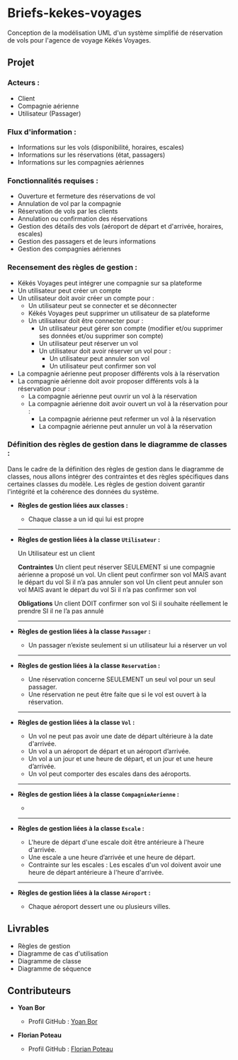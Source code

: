 # Briefs-kekes-voyages

Conception de la modélisation UML d'un système simplifié de réservation de vols pour l'agence de voyage Kékés Voyages.

## Projet

### Acteurs :

- Client
- Compagnie aérienne
- Utilisateur (Passager)

### Flux d'information :

- Informations sur les vols (disponibilité, horaires, escales)
- Informations sur les réservations (état, passagers)
- Informations sur les compagnies aériennes

### Fonctionnalités requises :

- Ouverture et fermeture des réservations de vol
- Annulation de vol par la compagnie
- Réservation de vols par les clients
- Annulation ou confirmation des réservations
- Gestion des détails des vols (aéroport de départ et d'arrivée, horaires, escales)
- Gestion des passagers et de leurs informations
- Gestion des compagnies aériennes

### Recensement des règles de gestion :

- Kékés Voyages peut intégrer une compagnie sur sa plateforme
- Un utilisateur peut créer un compte
- Un utilisateur doit avoir créer un compte pour :
  - Un utilisateur peut se connecter et se déconnecter
  - Kékés Voyages peut supprimer un utilisateur de sa plateforme
  - Un utilisateur doit être connecter pour :
    - Un utilisateur peut gérer son compte (modifier et/ou supprimer ses données et/ou supprimer son compte)
    - Un utilisateur peut réserver un vol
    - Un utilisateur doit avoir réserver un vol pour :
      - Un utilisateur peut annuler son vol
      - Un utilisateur peut confirmer son vol
- La compagnie aérienne peut proposer différents vols à la réservation
- La compagnie aérienne doit avoir proposer différents vols à la réservation pour :
  - La compagnie aérienne peut ouvrir un vol à la réservation
  - La compagnie aérienne doit avoir ouvert un vol à la réservation pour :
    - La compagnie aérienne peut refermer un vol à la réservation
    - La compagnie aérienne peut annuler un vol à la réservation

### Définition des règles de gestion dans le diagramme de classes :

Dans le cadre de la définition des règles de gestion dans le diagramme de classes, nous allons intégrer des contraintes et des règles spécifiques dans certaines classes du modèle. Les règles de gestion doivent garantir l'intégrité et la cohérence des données du système.

- **Règles de gestion liées aux classes :**

  - Chaque classe a un id qui lui est propre

  ***

- **Règles de gestion liées à la classe `Utilisateur` :**

  Un Utilisateur est un client

  **Contraintes**
  Un client peut réserver SEULEMENT si une compagnie aérienne a proposé un vol.
  Un client peut confirmer son vol MAIS avant le départ du vol Si il n’a pas annuler son vol
  Un client peut annuler son vol MAIS avant le départ du vol Si il n’a pas confirmer son vol

  **Obligations**
  Un client DOIT confirmer son vol Si il souhaite réellement le prendre SI il ne l’a pas annulé

  ***

- **Règles de gestion liées à la classe `Passager` :**

  - Un passager n’existe seulement si un utilisateur lui a réserver un vol

  ***

- **Règles de gestion liées à la classe `Reservation` :**

  - Une réservation concerne SEULEMENT un seul vol pour un seul passager.
  - Une réservation ne peut être faite que si le vol est ouvert à la réservation.

  ***

- **Règles de gestion liées à la classe `Vol` :**

  - Un vol ne peut pas avoir une date de départ ultérieure à la date d'arrivée.
  - Un vol a un aéroport de départ et un aéroport d’arrivée.
  - Un vol a un jour et une heure de départ, et un jour et une heure d’arrivée.
  - Un vol peut comporter des escales dans des aéroports.

  ***

- **Règles de gestion liées à la classe `CompagnieAerienne` :**

  -

  ***

- **Règles de gestion liées à la classe `Escale` :**

  - L'heure de départ d'une escale doit être antérieure à l'heure d'arrivée.
  - Une escale a une heure d’arrivée et une heure de départ.
  - Contrainte sur les escales : Les escales d'un vol doivent avoir une heure de départ antérieure à l'heure d'arrivée.

  ***

- **Règles de gestion liées à la classe `Aéroport` :**
  - Chaque aéroport dessert une ou plusieurs villes.

## Livrables

<ul>
<li>Règles de gestion</li>
<li>Diagramme de cas d'utilisation</li>
<li>Diagramme de classe</li>
<li>Diagramme de séquence</li>
</ul>

## Contributeurs

- **Yoan Bor**

  - Profil GitHub : [Yoan Bor](https://github.com/yoanbor)

- **Florian Poteau**
  - Profil GitHub : [Florian Poteau](https://github.com/florianpoteau)
